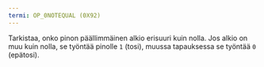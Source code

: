 ```yaml
---
termi: OP_0NOTEQUAL (0X92)
---
```


Tarkistaa, onko pinon päällimmäinen alkio erisuuri kuin nolla. Jos alkio on muu kuin nolla, se työntää pinolle `1` (tosi), muussa tapauksessa se työntää `0` (epätosi).